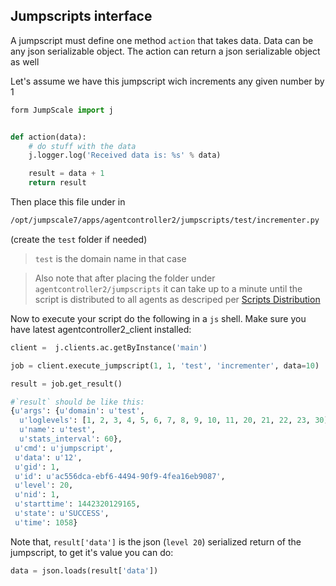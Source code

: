 ## Jumpscripts interface

A jumpscript must define one method `action` that takes data. Data can be any json serializable object.
The action can return a json serializable object as well

Let's assume we have this jumpscript wich increments any given number by 1

```python
form JumpScale import j


def action(data):
    # do stuff with the data
    j.logger.log('Received data is: %s' % data)

    result = data + 1
    return result
```

Then place this file under in 

```bash
/opt/jumpscale7/apps/agentcontroller2/jumpscripts/test/incrementer.py
```

(create the `test` folder if needed)

> `test` is the domain name in that case

> Also note that after placing the folder under `agentcontroller2/jumpscripts` it can take up to a minute until the
script is distributed to all agents as descriped per [Scripts Distribution](ScriptsDistribution.md)


Now to execute your script do the following in a `js` shell. Make sure you have latest  agentcontroller2_client installed:


```python
client =  j.clients.ac.getByInstance('main')

job = client.execute_jumpscript(1, 1, 'test', 'incrementer', data=10)

result = job.get_result()

#`result` should be like this:
{u'args': {u'domain': u'test',
  u'loglevels': [1, 2, 3, 4, 5, 6, 7, 8, 9, 10, 11, 20, 21, 22, 23, 30],
  u'name': u'test',
  u'stats_interval': 60},
 u'cmd': u'jumpscript',
 u'data': u'12',
 u'gid': 1,
 u'id': u'ac556dca-ebf6-4494-90f9-4fea16eb9087',
 u'level': 20,
 u'nid': 1,
 u'starttime': 1442320129165,
 u'state': u'SUCCESS',
 u'time': 1058}
```

Note that, `result['data']` is the json (`level 20`) serialized return of the jumpscript, to get it's value you can do:

```python
data = json.loads(result['data'])
```